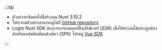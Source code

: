 :::tip

- ตัวอย่างสาธิตต่อไปนี้สร้างบน Nuxt 3.10.2
- โปรเจกต์ตัวอย่างสามารถดูได้ที่ [GitHub repository](https://github.com/logto-io/js/tree/HEAD/packages/nuxt)
- Logto Nuxt SDK ต้องการการเรนเดอร์ฝั่งเซิร์ฟเวอร์ (SSR) เพื่อให้ทำงานได้อย่างถูกต้อง สำหรับแอปพลิเคชันหน้าเดียว (SPA) โปรดดู [Vue SDK](/quick-starts/vue/)

:::
